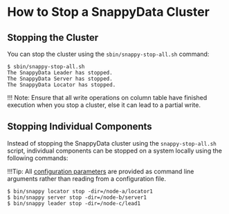 <a id="howto-stopcluster"></a>
# How to Stop a SnappyData Cluster

## Stopping the Cluster
You can stop the cluster using the `sbin/snappy-stop-all.sh` command:

```no-highlight
$ sbin/snappy-stop-all.sh
The SnappyData Leader has stopped.
The SnappyData Server has stopped.
The SnappyData Locator has stopped.
```
!!! Note:
	Ensure that all write operations on column table have finished execution when you stop a cluster, else it can lead to a partial write.

<a id="stop-components"></a>
## Stopping Individual Components

Instead of stopping the SnappyData cluster using the `snappy-stop-all.sh` script, individual components can be stopped on a system locally using the following commands:

!!!Tip:
	All [configuration parameters](../configuring_cluster/configuring_cluster.md) are provided as command line arguments rather than reading from a configuration file.

```
$ bin/snappy locator stop -dir=/node-a/locator1
$ bin/snappy server stop -dir=/node-b/server1
$ bin/snappy leader stop -dir=/node-c/lead1
```
